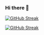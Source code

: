 ### Hi there 👋


  [![GitHub Streak](https://streak-stats.demolab.com?user=Smytisy&theme=tokyonight-duo)](https://git.io/streak-stats)

  <a href="https://git.io/streak-stats"><img src="https://streak-stats.demolab.com?user=Smytisy&theme=tokyonight-duo" alt="GitHub Streak" /></a>
 
<!--
**Smytisy/Smytisy** is a ✨ _special_ ✨ repository because its `README.md` (this file) appears on your GitHub profile.

Here are some ideas to get you started:

- 🔭 I’m currently working on ...
- 🌱 I’m currently learning ...
- 👯 I’m looking to collaborate on ...
- 🤔 I’m looking for help with ...
- 💬 Ask me about ...
- 📫 How to reach me: ...
- 😄 Pronouns: ...
- ⚡ Fun fact: ...
-->
